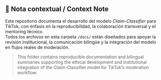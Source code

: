 ## 📌 Nota contextual / Context Note

Este repositorio documenta el desarrollo del modelo *Claim-Classifier* para TikTok, con énfasis en la reproducibilidad, la colaboración transversal y el mentoring técnico.  
Todos los archivos en esta carpeta `/docs/` están diseñados para apoyar la revisión institucional, la comunicación bilingüe y la integración del modelo en flujos reales de moderación.

> This folder contains reproducible documentation and bilingual summaries supporting the ethical development and institutional integration of the Claim-Classifier model for TikTok’s moderation workflow.


